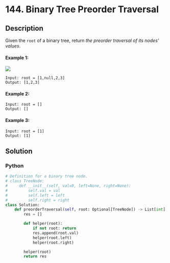 # 144. Binary Tree Preorder Traversal

## Description
Given the `root` of a binary tree, return *the preorder traversal of its nodes' values*.

#### Example 1:
![](https://assets.leetcode.com/uploads/2020/09/15/inorder_1.jpg)
```
Input: root = [1,null,2,3]
Output: [1,2,3]
```

#### Example 2:
```
Input: root = []
Output: []
```

#### Example 3:
```
Input: root = [1]
Output: [1]
```


## Solution

### Python
```python
# Definition for a binary tree node.
# class TreeNode:
#     def __init__(self, val=0, left=None, right=None):
#         self.val = val
#         self.left = left
#         self.right = right
class Solution:
    def preorderTraversal(self, root: Optional[TreeNode]) -> List[int]:
        res = []

        def helper(root):
            if not root: return
            res.append(root.val)
            helper(root.left)
            helper(root.right)

        helper(root)
        return res
```